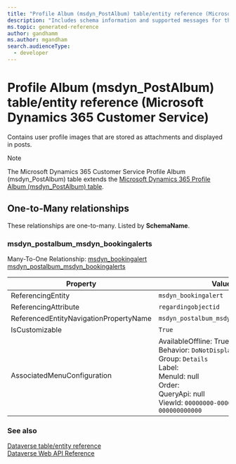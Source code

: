 ```yaml
---
title: "Profile Album (msdyn_PostAlbum) table/entity reference (Microsoft Dynamics 365 Customer Service)"
description: "Includes schema information and supported messages for the Profile Album (msdyn_PostAlbum) table/entity with Microsoft Dynamics 365 Customer Service."
ms.topic: generated-reference
author: gandhamm
ms.author: mgandham
search.audienceType: 
  - developer
---
```


# Profile Album (msdyn_PostAlbum) table/entity reference (Microsoft Dynamics 365 Customer Service)

Contains user profile images that are stored as attachments and displayed in posts.

> [!NOTE]
> The Microsoft Dynamics 365 Customer Service Profile Album (msdyn_PostAlbum) table extends the [Microsoft Dynamics 365 Profile Album (msdyn_PostAlbum) table](/dynamics365/developer/reference/entities/msdyn_postalbum).




## One-to-Many relationships

These relationships are one-to-many. Listed by **SchemaName**.

### <a name="BKMK_msdyn_postalbum_msdyn_bookingalerts"></a> msdyn_postalbum_msdyn_bookingalerts

Many-To-One Relationship: [msdyn_bookingalert msdyn_postalbum_msdyn_bookingalerts](msdyn_bookingalert.md#BKMK_msdyn_postalbum_msdyn_bookingalerts)

|Property|Value|
|---|---|
|ReferencingEntity|`msdyn_bookingalert`|
|ReferencingAttribute|`regardingobjectid`|
|ReferencedEntityNavigationPropertyName|`msdyn_postalbum_msdyn_bookingalerts`|
|IsCustomizable|`True`|
|AssociatedMenuConfiguration|AvailableOffline: True<br />Behavior: `DoNotDisplay`<br />Group: `Details`<br />Label: <br />MenuId: null<br />Order: <br />QueryApi: null<br />ViewId: `00000000-0000-0000-0000-000000000000`|



### See also

[Dataverse table/entity reference](/power-apps/developer/data-platform/reference/about-entity-reference)  
[Dataverse Web API Reference](/power-apps/developer/data-platform/webapi/reference/about)   

